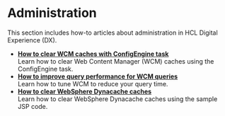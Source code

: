 # Administration

This section includes how-to articles about administration in HCL Digital Experience (DX).

- **[How to clear WCM caches with ConfigEngine task](./ClearWCMCaches.md)**  
Learn how to clear Web Content Manager (WCM) caches using the ConfigEngine task.
- **[How to improve query performance for WCM queries](./ImproveQueryPerformance.md)**  
Learn how to tune WCM to reduce your query time.
- **[How to clear WebSphere Dynacache caches](./ClearWebSphereDynacache.md)**  
Learn how to clear WebSphere Dynacache caches using the sample JSP code.
